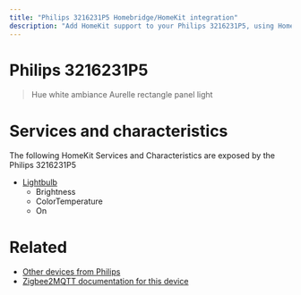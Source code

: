 ```yaml
---
title: "Philips 3216231P5 Homebridge/HomeKit integration"
description: "Add HomeKit support to your Philips 3216231P5, using Homebridge, Zigbee2MQTT and homebridge-z2m."
---
```

<!---
This file has been GENERATED using src/docgen/docgen.ts
DO NOT EDIT THIS FILE MANUALLY!
-->
# Philips 3216231P5
> Hue white ambiance Aurelle rectangle panel light


# Services and characteristics
The following HomeKit Services and Characteristics are exposed by
the Philips 3216231P5

* [Lightbulb](../../light.md)
  * Brightness
  * ColorTemperature
  * On


# Related
* [Other devices from Philips](../index.md#philips)
* [Zigbee2MQTT documentation for this device](https://www.zigbee2mqtt.io/devices/3216231P5.html)